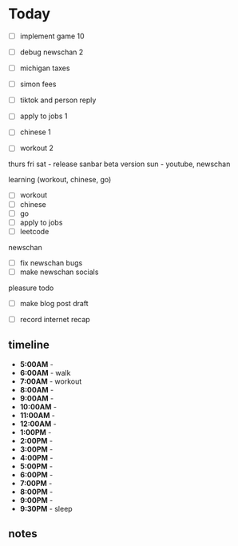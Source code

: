 # Today

- [ ] implement game 10
- [ ] debug newschan 2

- [ ] michigan taxes
- [ ] simon fees

- [ ] tiktok and person reply
- [ ] apply to jobs 1

- [ ] chinese 1 
- [ ] workout 2


thurs
fri
sat - release sanbar beta version
sun - youtube, newschan


learning (workout, chinese, go)
- [ ] workout
- [ ] chinese
- [ ] go
- [ ] apply to jobs
- [ ] leetcode

newschan
- [ ] fix newschan bugs
- [ ] make newschan socials

pleasure todo
- [ ] make blog post draft
- [ ] record internet recap


## timeline
- **5:00AM** - 
- **6:00AM** - walk 
- **7:00AM** - workout
- **8:00AM** - 
- **9:00AM** - 
- **10:00AM** - 
- **11:00AM** - 
- **12:00AM** - 
- **1:00PM** - 
- **2:00PM** - 
- **3:00PM** - 
- **4:00PM** - 
- **5:00PM** - 
- **6:00PM** - 
- **7:00PM** - 
- **8:00PM** - 
- **9:00PM** - 
- **9:30PM** - sleep

## notes
